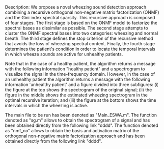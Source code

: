 Description:
We propose a novel wheezing sound detection approach combining a recursive orthogonal non-negative matrix factorization (ONMF) and the Gini index spectral sparsity. This recursive approach is composed of four stages. The first stage is based on the ONMF model to factorize the spectral bases as dissimilar as possible. The second stage attempts to cluster the ONMF spectral bases into two categories: wheezing and normal breath. The third stage defines the stop criterion of the recursive method that avoids the loss of wheezing spectral content. Finally, the fourth stage determines the patient's condition in order to locate the temporal intervals in which wheeze sounds are active for unhealthy patients.

Note that in the case of a healthy patient, the algorithm returns a message with the following information "healthy patient" and a spectrogram to visualize the signal in the time-frequency domain. However, in the case of an unhealthy patient the algorithm returns a message with the following information 'unhealthy patient' and a figure divided into three subfigures: (i) the figure at the top shows the spectrogram of the original signal; (ii) the figure in the middle shows the estimated wheezing spectrogram in the optimal recursive iteration; and (iii) the figure at the bottom shows the time intervals in which the wheezing is active. 

The main file to be run has been denoted as "Main_ESWA.m".
The function denoted as "sg.m" allows to obtain the spectrogram of a signal and has been obtained directly from the following link "dddd". 
The function denoted as "nmf_no" allows to obtain the basis and activation matrix of the orthogonal non-negative matrix factorization approach and has been obtained directly from the following link "dddd".
